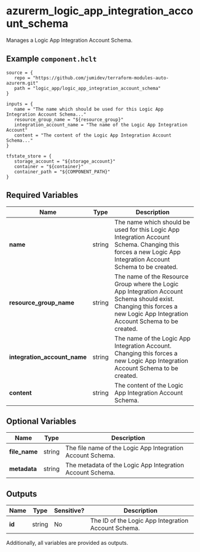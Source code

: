 # azurerm_logic_app_integration_account_schema

Manages a Logic App Integration Account Schema.

## Example `component.hclt`

```hcl
source = {
   repo = "https://github.com/jumidev/terraform-modules-auto-azurerm.git"   
   path = "logic_app/logic_app_integration_account_schema"   
}

inputs = {
   name = "The name which should be used for this Logic App Integration Account Schema..."   
   resource_group_name = "${resource_group}"   
   integration_account_name = "The name of the Logic App Integration Account"   
   content = "The content of the Logic App Integration Account Schema..."   
}

tfstate_store = {
   storage_account = "${storage_account}"   
   container = "${container}"   
   container_path = "${COMPONENT_PATH}"   
}

```

## Required Variables

| Name | Type |  Description |
| ---- | --------- |  ----------- |
| **name** | string |  The name which should be used for this Logic App Integration Account Schema. Changing this forces a new Logic App Integration Account Schema to be created. | 
| **resource_group_name** | string |  The name of the Resource Group where the Logic App Integration Account Schema should exist. Changing this forces a new Logic App Integration Account Schema to be created. | 
| **integration_account_name** | string |  The name of the Logic App Integration Account. Changing this forces a new Logic App Integration Account Schema to be created. | 
| **content** | string |  The content of the Logic App Integration Account Schema. | 

## Optional Variables

| Name | Type |  Description |
| ---- | --------- |  ----------- |
| **file_name** | string |  The file name of the Logic App Integration Account Schema. | 
| **metadata** | string |  The metadata of the Logic App Integration Account Schema. | 



## Outputs

| Name | Type | Sensitive? | Description |
| ---- | ---- | --------- | --------- |
| **id** | string | No  | The ID of the Logic App Integration Account Schema. | 

Additionally, all variables are provided as outputs.
